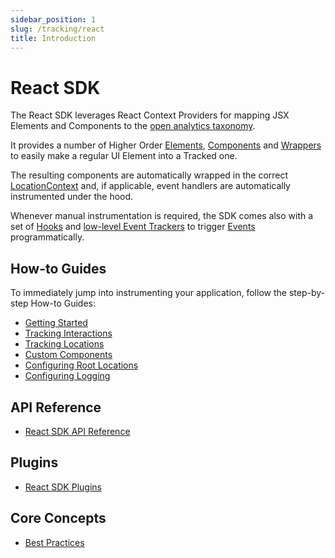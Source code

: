 ```yaml
---
sidebar_position: 1
slug: /tracking/react
title: Introduction
---
```

# React SDK

The React SDK leverages React Context Providers for mapping JSX Elements and Components to the [open analytics taxonomy](/taxonomy/introduction.md).

It provides a number of Higher Order [Elements](/tracking/react/api-reference/trackedElements/overview.md), [Components](/tracking/react/api-reference/trackedContexts/overview.md) and [Wrappers](/tracking/react/api-reference/locationWrappers/overview.md) to easily make a regular UI Element into a Tracked one. 

The resulting components are automatically wrapped in the correct [LocationContext](/taxonomy/reference/location-contexts/overview.md) and, if applicable, event handlers are automatically instrumented under the hood.

Whenever manual instrumentation is required, the SDK comes also with a set of [Hooks](/tracking/react/api-reference/hooks/overview.md) and [low-level Event Trackers](/tracking/react/api-reference/eventTrackers/overview.md) to trigger [Events](/taxonomy/reference/events/overview.md) programmatically.

## How-to Guides
To immediately jump into instrumenting your application, follow the step-by-step How-to Guides:
- [Getting Started](/tracking/react/how-to-guides/getting-started.md)
- [Tracking Interactions](/tracking/react/how-to-guides/tracking-interactions.md)
- [Tracking Locations](/tracking/react/how-to-guides/tracking-locations.md)
- [Custom Components](/tracking/react/how-to-guides/custom-components.md)
- [Configuring Root Locations](/tracking/react/how-to-guides/configuring-root-locations.md)
- [Configuring Logging](/tracking/react/how-to-guides/configuring-logging.md)

## API Reference 
- [React SDK API Reference](/tracking/react/api-reference/overview.md)

## Plugins
- [React SDK Plugins](/tracking/react/plugins/overview.md)

## Core Concepts
- [Best Practices](/tracking/core-concepts/react/best-practices.md)
